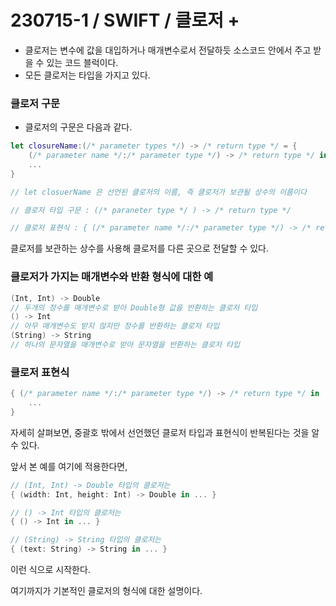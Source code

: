 # 230715-1 / SWIFT / 클로저 +
-  클로저는 변수에 값을 대입하거나 매개변수로서 전달하듯 소스코드 안에서 주고 받을 수 있는 코드 블럭이다.
- 모든 클로저는 타입을 가지고 있다. 

### 클로저 구문
- 클로저의 구문은 다음과 같다.
```swift
let closureName:(/* parameter types */) -> /* return type */ = { 
    (/* parameter name */:/* parameter type */) -> /* return type */ in
    ...
}

// let closuerName 은 선언된 클로저의 이름, 즉 클로저가 보관될 상수의 이름이다

// 클로저 타입 구문 : (/* paraneter type */ ) -> /* return type */ 

// 클로저 표현식 : { (/* parameter name */:/* parameter type */) -> /* return type */ in ... }
```

클로저를 보관하는 상수를 사용해 클로저를 다른 곳으로 전달할 수 있다.

### 클로저가 가지는 매개변수와 반환 형식에 대한 예
```swift
(Int, Int) -> Double 
// 두개의 정수를 매개변수로 받아 Double형 값을 반환하는 클로저 타입
() -> Int 
// 아무 매개변수도 받지 않지만 정수를 반환하는 클로저 타입
(String) -> String
// 하나의 문자열을 매개변수로 받아 문자열을 반환하는 클로저 타입
```

### 클로저 표현식 
```swift
{ (/* parameter name */:/* parameter type */) -> /* return type */ in 
    ...
}
```
자세히 살펴보면, 중괄호 밖에서 선언했던 클로저 타입과 표현식이 반복된다는 것을 알 수 있다. 

앞서 본 예를 여기에 적용한다면, 
```swift
// (Int, Int) -> Double 타입의 클로저는
{ (width: Int, height: Int) -> Double in ... }

// () -> Int 타입의 클로저는 
{ () -> Int in ... }

// (String) -> String 타입의 클로저는
{ (text: String) -> String in ... }
```
이런 식으로 시작한다. 

여기까지가 기본적인 클로저의 형식에 대한 설명이다.